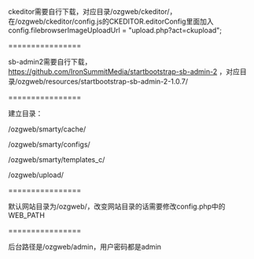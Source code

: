 ckeditor需要自行下载，对应目录/ozgweb/ckeditor/，在/ozgweb/ckeditor/config.js的CKEDITOR.editorConfig里面加入config.filebrowserImageUploadUrl = "upload.php?act=ckupload";


================


sb-admin2需要自行下载，https://github.com/IronSummitMedia/startbootstrap-sb-admin-2 ，对应目录/ozgweb/resources/startbootstrap-sb-admin-2-1.0.7/


================


建立目录：

/ozgweb/smarty/cache/

/ozgweb/smarty/configs/

/ozgweb/smarty/templates_c/

/ozgweb/upload/


================


默认网站目录为/ozgweb/，改变网站目录的话需要修改config.php中的WEB_PATH


================


后台路径是/ozgweb/admin，用户密码都是admin
